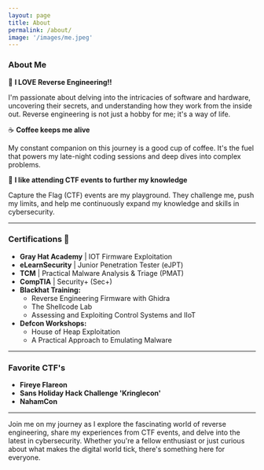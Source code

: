 ```yaml
---
layout: page
title: About
permalink: /about/
image: '/images/me.jpeg'
---
```


### About Me

👾 **I LOVE Reverse Engineering!!**

I'm passionate about delving into the intricacies of software and hardware, uncovering their secrets, and understanding how they work from the inside out. Reverse engineering is not just a hobby for me; it's a way of life.

☕ **Coffee keeps me alive**

My constant companion on this journey is a good cup of coffee. It's the fuel that powers my late-night coding sessions and deep dives into complex problems.

🧩 **I like attending CTF events to further my knowledge**

Capture the Flag (CTF) events are my playground. They challenge me, push my limits, and help me continuously expand my knowledge and skills in cybersecurity.

---

### Certifications 📜

- **Gray Hat Academy** | IOT Firmware Exploitation
- **eLearnSecurity** | Junior Penetration Tester (eJPT)
- **TCM** | Practical Malware Analysis & Triage (PMAT)
- **CompTIA** | Security+ (Sec+)
- **Blackhat Training:**
  - Reverse Engineering Firmware with Ghidra
  - The Shellcode Lab
  - Assessing and Exploiting Control Systems and IIoT
- **Defcon Workshops:**
  - House of Heap Exploitation
  - A Practical Approach to Emulating Malware

---

### Favorite CTF's

- **Fireye Flareon**
- **Sans Holiday Hack Challenge 'Kringlecon'**
- **NahamCon**

---

Join me on my journey as I explore the fascinating world of reverse engineering, share my experiences from CTF events, and delve into the latest in cybersecurity. Whether you're a fellow enthusiast or just curious about what makes the digital world tick, there's something here for everyone.
